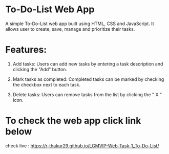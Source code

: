 # To-Do-List Web App
A simple To-Do-List web app built using HTML, CSS and JavaScript. It allows user to create, save, manage and prioritize their tasks. 

# Features:
1) Add tasks: Users can add new tasks by entering a task description and clicking the "Add" button.

2) Mark tasks as completed: Completed tasks can be marked by checking the checkbox next to each task.

3) Delete tasks: Users can remove tasks from the list by clicking the " X " icon.

# To check the web app click link below
   check live : https://r-thakur29.github.io/LGMVIP-Web-Task-1_To-Do-List/

